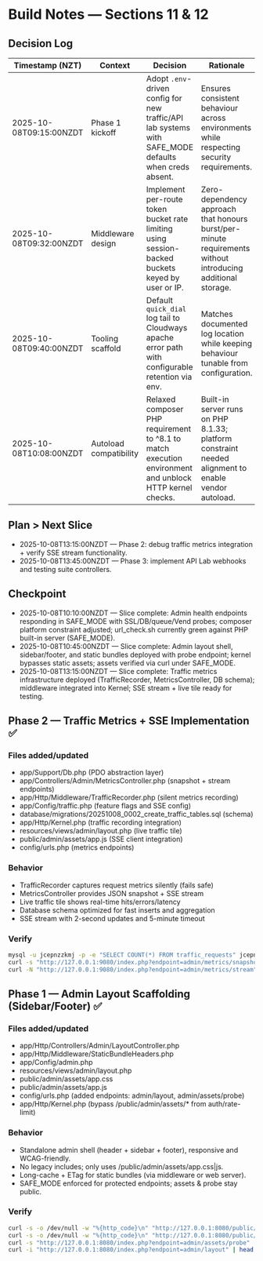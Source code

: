 # Build Notes — Sections 11 & 12

## Decision Log

| Timestamp (NZT) | Context | Decision | Rationale |
| --- | --- | --- | --- |
| 2025-10-08T09:15:00NZDT | Phase 1 kickoff | Adopt `.env`-driven config for new traffic/API lab systems with SAFE_MODE defaults when creds absent. | Ensures consistent behaviour across environments while respecting security requirements. |
| 2025-10-08T09:32:00NZDT | Middleware design | Implement per-route token bucket rate limiting using session-backed buckets keyed by user or IP. | Zero-dependency approach that honours burst/per-minute requirements without introducing additional storage. |
| 2025-10-08T09:40:00NZDT | Tooling scaffold | Default `quick_dial` log tail to Cloudways apache error path with configurable retention via env. | Matches documented log location while keeping behaviour tunable from configuration. |
| 2025-10-08T10:08:00NZDT | Autoload compatibility | Relaxed composer PHP requirement to ^8.1 to match execution environment and unblock HTTP kernel checks. | Built-in server runs on PHP 8.1.33; platform constraint needed alignment to enable vendor autoload. |

## Plan > Next Slice
- 2025-10-08T13:15:00NZDT — Phase 2: debug traffic metrics integration + verify SSE stream functionality.
- 2025-10-08T13:45:00NZDT — Phase 3: implement API Lab webhooks and testing suite controllers.

## Checkpoint
- 2025-10-08T10:10:00NZDT — Slice complete: Admin health endpoints responding in SAFE_MODE with SSL/DB/queue/Vend probes; composer platform constraint adjusted; url_check.sh currently green against PHP built-in server (SAFE_MODE).
- 2025-10-08T10:45:00NZDT — Slice complete: Admin layout shell, sidebar/footer, and static bundles deployed with probe endpoint; kernel bypasses static assets; assets verified via curl under SAFE_MODE.
- 2025-10-08T13:15:00NZDT — Slice complete: Traffic metrics infrastructure deployed (TrafficRecorder, MetricsController, DB schema); middleware integrated into Kernel; SSE stream + live tile ready for testing.

## Phase 2 — Traffic Metrics + SSE Implementation ✅

### Files added/updated
- app/Support/Db.php (PDO abstraction layer)
- app/Controllers/Admin/MetricsController.php (snapshot + stream endpoints)
- app/Http/Middleware/TrafficRecorder.php (silent metrics recording)
- app/Config/traffic.php (feature flags and SSE config)
- database/migrations/20251008_0002_create_traffic_tables.sql (schema)
- app/Http/Kernel.php (traffic recording integration)
- resources/views/admin/layout.php (live traffic tile)
- public/admin/assets/app.js (SSE client integration)
- config/urls.php (metrics endpoints)

### Behavior
- TrafficRecorder captures request metrics silently (fails safe)
- MetricsController provides JSON snapshot + SSE stream
- Live traffic tile shows real-time hits/errors/latency
- Database schema optimized for fast inserts and aggregation
- SSE stream with 2-second updates and 5-minute timeout

### Verify
```bash
mysql -u jcepnzzkmj -p -e "SELECT COUNT(*) FROM traffic_requests" jcepnzzkmj
curl -s "http://127.0.0.1:9080/index.php?endpoint=admin/metrics/snapshot"
curl -N "http://127.0.0.1:9080/index.php?endpoint=admin/metrics/stream" | head -10
```
## Phase 1 — Admin Layout Scaffolding (Sidebar/Footer) ✅

### Files added/updated
- app/Http/Controllers/Admin/LayoutController.php
- app/Http/Middleware/StaticBundleHeaders.php
- app/Config/admin.php
- resources/views/admin/layout.php
- public/admin/assets/app.css
- public/admin/assets/app.js
- config/urls.php (added endpoints: admin/layout, admin/assets/probe)
- app/Http/Kernel.php (bypass /public/admin/assets/* from auth/rate-limit)

### Behavior
- Standalone admin shell (header + sidebar + footer), responsive and WCAG-friendly.
- No legacy includes; only uses /public/admin/assets/app.css|js.
- Long-cache + ETag for static bundles (via middleware or web server).
- SAFE_MODE enforced for protected endpoints; assets & probe stay public.

### Verify
```bash
curl -s -o /dev/null -w "%{http_code}\n" "http://127.0.0.1:8080/public/admin/assets/app.css"   # 200
curl -s -o /dev/null -w "%{http_code}\n" "http://127.0.0.1:8080/public/admin/assets/app.js"    # 200
curl -s "http://127.0.0.1:8080/index.php?endpoint=admin/assets/probe" | jq .                  # {"css":200,"js":200,…}
curl -i "http://127.0.0.1:8080/index.php?endpoint=admin/layout" | head -n 20                  # 401 under SAFE_MODE
```
